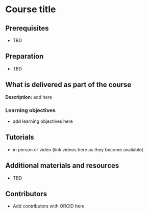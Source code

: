 # Course title

## Prerequisites
- TBD

## Preparation
- TBD

## What is delivered as part of the course

**Description:** add here

### Learning objectives
- add learning objectives here

## Tutorials
- in person or video (link videos here as they become available)

## Additional materials and resources
- TBD

## Contributors
- Add contributors with ORCID here